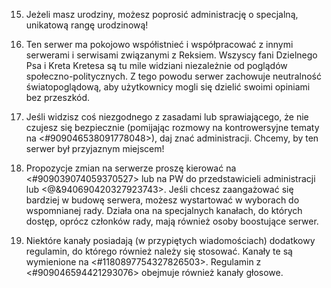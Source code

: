 15. Jeżeli masz urodziny, możesz poprosić administrację o specjalną, unikatową rangę urodzinową!

16. Ten serwer ma pokojowo współistnieć i współpracować z innymi serwerami i serwisami związanymi z Reksiem. Wszyscy fani Dzielnego Psa i Kreta Kretesa są tu mile widziani niezależnie od poglądów społeczno-politycznych. Z tego powodu serwer zachowuje neutralność światopoglądową, aby użytkownicy mogli się dzielić swoimi opiniami bez przeszkód.

17. Jeśli widzisz coś niezgodnego z zasadami lub sprawiającego, że nie czujesz się bezpiecznie (pomijając rozmowy na kontrowersyjne tematy na <#909046538091778048>), daj znać administracji. Chcemy, by ten serwer był przyjaznym miejscem!

18. Propozycje zmian na serwerze proszę kierować na <#909039074059370527> lub na PW do przedstawicieli administracji lub <@&940690420327923743>. Jeśli chcesz zaangażować się bardziej w budowę serwera, możesz wystartować w wyborach do wspomnianej rady. Działa ona na specjalnych kanałach, do których dostęp, oprócz członków rady, mają również osoby boostujące serwer.

19. Niektóre kanały posiadają (w przypiętych wiadomościach) dodatkowy regulamin, do którego również należy się stosować. Kanały te są wymienione na <#1180897754327826503>. Regulamin z <#909046594421293076> obejmuje również kanały głosowe.